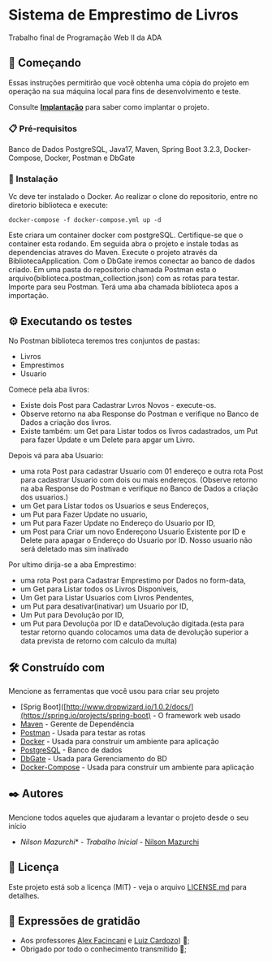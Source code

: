 # Sistema de Emprestimo de Livros 

Trabalho final de Programação Web II da ADA

## 🚀 Começando

Essas instruções permitirão que você obtenha uma cópia do projeto em operação na sua máquina local para fins de desenvolvimento e teste.

Consulte **[Implantação](#-implanta%C3%A7%C3%A3o)** para saber como implantar o projeto.

### 📋 Pré-requisitos

Banco de Dados PostgreSQL, Java17, Maven, Spring Boot 3.2.3, Docker-Compose, Docker, Postman e DbGate

### 🔧 Instalação
Vc deve ter instalado o Docker.
Ao realizar o clone do repositorio, entre no diretorio biblioteca e execute:
```
docker-compose -f docker-compose.yml up -d
```
Este criara um container docker com postgreSQL.
Certifique-se que o container esta rodando.
Em seguida abra o projeto e instale todas as dependencias atraves do Maven.
Execute o projeto através da BibliotecaApplication.
Com o DbGate iremos conectar ao banco de dados criado.
Em uma pasta do repositorio chamada Postman esta o arquivo(biblioteca.postman_collection.json) com as rotas para testar.
Importe para seu Postman.
Terá uma aba chamada biblioteca apos a importação.

## ⚙️ Executando os testes

No Postman biblioteca teremos tres conjuntos de pastas:
* Livros
* Emprestimos
* Usuario

Comece pela aba livros:
* Existe dois Post para Cadastrar Lvros Novos - execute-os.
* Observe retorno na aba Response do Postman e verifique no Banco de Dados a criação dos livros.
* Existe também: um Get para Listar todos os livros cadastrados, um Put para fazer Update e um Delete para apgar um Livro.

Depois vá para aba Usuario:
* uma rota Post para cadastrar Usuario com 01 endereço e outra rota Post para cadastrar Usuario com dois ou mais endereços.
(Observe retorno na aba Response do Postman e verifique no Banco de Dados a criação dos usuarios.)
* um Get para Listar todos os Usuarios e seus Endereços, 
* um Put para Fazer Update no usuario, 
* um Put para Fazer Update no Endereço do Usuario por ID, 
* um Post para Criar um novo Endereçono Usuario Existente por ID e Delete para apagar o Endereço do Usuario por ID.
Nosso usuario não será deletado mas sim inativado

Por ultimo dirija-se a aba Emprestimo:
* uma rota Post para Cadastrar Emprestimo por Dados no form-data, 
* um Get para Listar todos os Livros Disponiveis, 
* Um Get para Listar Usuarios com Livros Pendentes,
* um Put para desativar(inativar) um Usuario por ID,
* Um Put para Devolução por ID,
* um Put para Devoluçõa por ID e dataDevolução digitada.(esta para testar retorno quando colocamos uma data de devolução 
superior a data prevista de retorno com calculo da multa)


## 🛠️ Construído com

Mencione as ferramentas que você usou para criar seu projeto

* [Sprig Boot]([http://www.dropwizard.io/1.0.2/docs/](https://spring.io/projects/spring-boot) - O framework web usado
* [Maven](https://maven.apache.org/) - Gerente de Dependência
* [Postman](https://www.postman.com/) - Usada para testar as rotas
* [Docker](https://www.docker.com/) - Usada para construir um ambiente para aplicação
* [PostgreSQL](https://www.postgresql.org/) - Banco de dados
* [DbGate](https://dbgate.org/) - Usada para Gerenciamento do BD
* [Docker-Compose](https://docs.docker.com/compose/install/) - Usada para construir um ambiente para aplicação

## ✒️ Autores

Mencione todos aqueles que ajudaram a levantar o projeto desde o seu início

* *Nilson Mazurchi** - *Trabalho Inicial* - [Nilson Mazurchi](https://github.com/nilsonmazurchi)

## 📄 Licença

Este projeto está sob a licença (MIT) - veja o arquivo [LICENSE.md](https://github.com/nilsonmazurchi/ProjetoFinal-Biblioteca/blob/main/LICENSE) para detalhes.

## 🎁 Expressões de gratidão

* Aos professores [Alex Facincani](https://github.com/facincani) e [Luiz Cardozo](https://github.com/lcrdz))   📢;
* Obrigado por todo o conhecimento transmitido 🍺;
  
